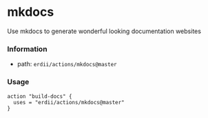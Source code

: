 # mkdocs

Use mkdocs to generate wonderful looking documentation websites

### Information

* path: `erdii/actions/mkdocs@master`

### Usage

```
action "build-docs" {
  uses = "erdii/actions/mkdocs@master"
}
```